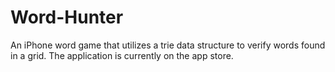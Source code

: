 # Word-Hunter

An iPhone word game that utilizes a trie data structure to verify words found in a grid. The application is currently on the app store.

